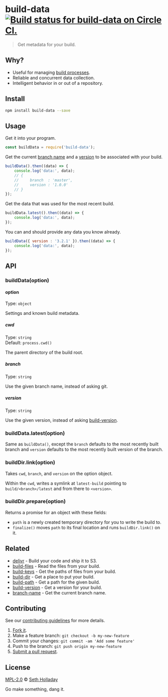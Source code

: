 # build-data [![Build status for build-data on Circle CI.](https://img.shields.io/circleci/project/sholladay/build-data/master.svg "Circle Build Status")](https://circleci.com/gh/sholladay/build-data "Build Data Builds")

> Get metadata for your build.

## Why?

 - Useful for managing [build processes](https://github.com/sholladay/build-dir).
 - Reliable and concurrent data collection.
 - Intelligent behavior in or out of a repository.

## Install

```sh
npm install build-data --save
```

## Usage

Get it into your program.

```js
const buildData = require('build-data');
```

Get the current [branch name](https://github.com/sholladay/branch-name) and a [version](https://github.com/sholladay/build-version) to be associated with your build.

```js
buildData().then((data) => {
    console.log('data:', data);
    // {
    //     branch  : 'master',
    //     version : '1.0.0'
    // }
});
```

Get the data that was used for the most recent build.

```js
buildData.latest().then((data) => {
    console.log('data:', data);
});
```

You can and should provide any data you know already.

```js
buildData({ version : '3.2.1' }).then((data) => {
    console.log('data:', data);
});
```

## API

### buildData(option)

#### option

Type: `object`

Settings and known build metadata.

##### cwd

Type: `string`<br>
Default: `process.cwd()`

The parent directory of the build root.

##### branch

Type: `string`

Use the given branch name, instead of asking git.

##### version

Type: `string`

Use the given version, instead of asking [build-version](https://github.com/sholladay/build-version).

### buildData.latest(option)

Same as `buildData()`, except the `branch` defaults to the most recently built branch and `version` defaults to the most recently built version of the branch.

### buildDir.link(option)

Takes `cwd`, `branch`, and `version` on the option object.

Within the `cwd`, writes a symlink at `latest-build` pointing to `build/<branch>/latest` and from there to `<version>`.

### buildDir.prepare(option)

Returns a promise for an object with these fields:

 - `path` is a newly created temporary directory for you to write the build to.
 - `finalize()` moves `path` to its final location and runs `buildDir.link()` on it.

## Related

 - [delivr](https://github.com/sholladay/delivr) - Build your code and ship it to S3.
 - [build-files](https://github.com/sholladay/build-files) - Read the files from your build.
 - [build-keys](https://github.com/sholladay/build-keys) - Get the paths of files from your build.
 - [build-dir](https://github.com/sholladay/build-dir) - Get a place to put your build.
 - [build-path](https://github.com/sholladay/build-path) - Get a path for the given build.
 - [build-version](https://github.com/sholladay/build-version) - Get a version for your build.
 - [branch-name](https://github.com/sholladay/branch-name) - Get the current branch name.

## Contributing

See our [contributing guidelines](https://github.com/sholladay/build-data/blob/master/CONTRIBUTING.md "The guidelines for participating in this project.") for more details.

1. [Fork it](https://github.com/sholladay/build-data/fork).
2. Make a feature branch: `git checkout -b my-new-feature`
3. Commit your changes: `git commit -am 'Add some feature'`
4. Push to the branch: `git push origin my-new-feature`
5. [Submit a pull request](https://github.com/sholladay/build-data/compare "Submit code to this project for review.").

## License

[MPL-2.0](https://github.com/sholladay/build-data/blob/master/LICENSE "The license for build-data.") © [Seth Holladay](http://seth-holladay.com "Author of build-data.")

Go make something, dang it.

